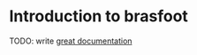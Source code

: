 # Introduction to brasfoot

TODO: write [great documentation](http://jacobian.org/writing/what-to-write/)
